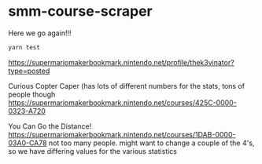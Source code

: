 # smm-course-scraper
Here we go again!!!

```bash
yarn test
```


https://supermariomakerbookmark.nintendo.net/profile/thek3vinator?type=posted

Curious Copter Caper (has lots of different numbers for the stats, tons of people though
https://supermariomakerbookmark.nintendo.net/courses/425C-0000-0323-A720

You Can Go the Distance!
https://supermariomakerbookmark.nintendo.net/courses/1DAB-0000-03A0-CA78
not too many people. might want to change a couple of the 4's, so we have differing values for the various statistics